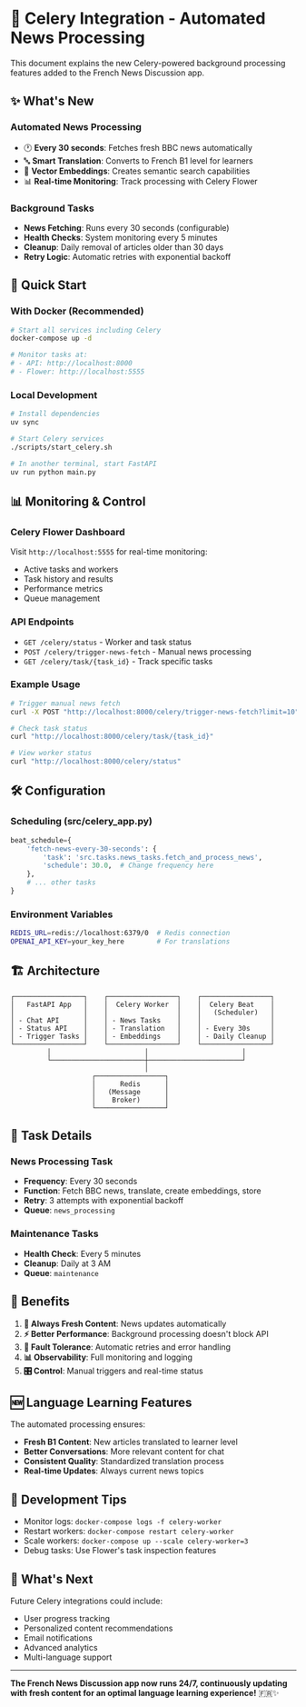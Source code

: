 # 🔄 Celery Integration - Automated News Processing

This document explains the new Celery-powered background processing features added to the French News Discussion app.

## ✨ What's New

### **Automated News Processing**
- 🕐 **Every 30 seconds**: Fetches fresh BBC news automatically
- 🔤 **Smart Translation**: Converts to French B1 level for learners
- 🧮 **Vector Embeddings**: Creates semantic search capabilities
- 📊 **Real-time Monitoring**: Track processing with Celery Flower

### **Background Tasks**
- **News Fetching**: Runs every 30 seconds (configurable)
- **Health Checks**: System monitoring every 5 minutes
- **Cleanup**: Daily removal of articles older than 30 days
- **Retry Logic**: Automatic retries with exponential backoff

## 🚀 Quick Start

### **With Docker (Recommended)**
```bash
# Start all services including Celery
docker-compose up -d

# Monitor tasks at:
# - API: http://localhost:8000
# - Flower: http://localhost:5555
```

### **Local Development**
```bash
# Install dependencies
uv sync

# Start Celery services
./scripts/start_celery.sh

# In another terminal, start FastAPI
uv run python main.py
```

## 📊 Monitoring & Control

### **Celery Flower Dashboard**
Visit `http://localhost:5555` for real-time monitoring:
- Active tasks and workers
- Task history and results
- Performance metrics
- Queue management

### **API Endpoints**
- `GET /celery/status` - Worker and task status
- `POST /celery/trigger-news-fetch` - Manual news processing
- `GET /celery/task/{task_id}` - Track specific tasks

### **Example Usage**
```bash
# Trigger manual news fetch
curl -X POST "http://localhost:8000/celery/trigger-news-fetch?limit=10"

# Check task status
curl "http://localhost:8000/celery/task/{task_id}"

# View worker status
curl "http://localhost:8000/celery/status"
```

## 🛠️ Configuration

### **Scheduling (src/celery_app.py)**
```python
beat_schedule={
    'fetch-news-every-30-seconds': {
        'task': 'src.tasks.news_tasks.fetch_and_process_news',
        'schedule': 30.0,  # Change frequency here
    },
    # ... other tasks
}
```

### **Environment Variables**
```bash
REDIS_URL=redis://localhost:6379/0  # Redis connection
OPENAI_API_KEY=your_key_here        # For translations
```

## 🏗️ Architecture

```
┌─────────────────┐    ┌─────────────────┐    ┌─────────────────┐
│   FastAPI App   │    │  Celery Worker  │    │  Celery Beat    │
│                 │    │                 │    │   (Scheduler)   │
│ - Chat API      │    │ - News Tasks    │    │                 │
│ - Status API    │    │ - Translation   │    │ - Every 30s     │
│ - Trigger Tasks │    │ - Embeddings    │    │ - Daily Cleanup │
└─────────────────┘    └─────────────────┘    └─────────────────┘
         │                       │                       │
         └───────────────────────┼───────────────────────┘
                                 │
                    ┌─────────────────┐
                    │      Redis      │
                    │   (Message      │
                    │    Broker)      │
                    └─────────────────┘
```

## 📝 Task Details

### **News Processing Task**
- **Frequency**: Every 30 seconds
- **Function**: Fetch BBC news, translate, create embeddings, store
- **Retry**: 3 attempts with exponential backoff
- **Queue**: `news_processing`

### **Maintenance Tasks**
- **Health Check**: Every 5 minutes
- **Cleanup**: Daily at 3 AM
- **Queue**: `maintenance`

## 🎯 Benefits

1. **🔄 Always Fresh Content**: News updates automatically
2. **⚡ Better Performance**: Background processing doesn't block API
3. **🔧 Fault Tolerance**: Automatic retries and error handling
4. **📊 Observability**: Full monitoring and logging
5. **🎛️ Control**: Manual triggers and real-time status

## 🆕 Language Learning Features

The automated processing ensures:
- **Fresh B1 Content**: New articles translated to learner level
- **Better Conversations**: More relevant content for chat
- **Consistent Quality**: Standardized translation process
- **Real-time Updates**: Always current news topics

## 🔧 Development Tips

- Monitor logs: `docker-compose logs -f celery-worker`
- Restart workers: `docker-compose restart celery-worker`
- Scale workers: `docker-compose up --scale celery-worker=3`
- Debug tasks: Use Flower's task inspection features

## 🎉 What's Next

Future Celery integrations could include:
- User progress tracking
- Personalized content recommendations
- Email notifications
- Advanced analytics
- Multi-language support

---

**The French News Discussion app now runs 24/7, continuously updating with fresh content for an optimal language learning experience!** 🇫🇷✨
